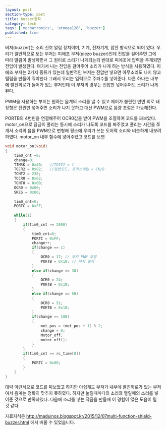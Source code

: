 ```yaml
---
layout: post
section-type: post
title: buzzer장착
category: tech
tags: ['mechatronics', 'atmega128', 'buzzer']
published: true
---
```


버저(buzzer)는 소리 신호 알림 장치이며, 기계, 전자기계, 압전 방식으로 되어 있다. 우리가 일반적으로 보는 부저는 피에조 부저(piezo buzzer)인데 전압을 걸어주면 그에 따라 떨림이 발생하면서 그 원리로 소리가 나게되는되 반대로 피에조에 압력을 주게되면 전압이 발생한다. 여기서 나는 전압을 걸어주어 소리가 나게 하는 방식을 사용하였다.
피에조 부저는 2가지 종류가 있는데 일반적인 부저는 전압만 넣으면 아무소리도 나지 않고 떨림을 만들어 줘야한다 그래서 우리는 입력으로 주파수를 넣어준다. 다른 하나는 내부에 발진회로가 들어가 있는 부저인데 이 부저의 경우는 전압만 넣어주어도 소리가 나게 된다.

PWM을 사용하는 부저는 원하는 음계의 소리를 낼 수 있고 제어가 불편한 반면 회로 내장형은 전원만 넣어주면 소리가 나지 못하고 대신 PWM으로 음량 조절은 가능해진다.

PORTB의 4번핀을 연결해주어 OCR0값을 받아 PWM을 조절하여 코드를 짜보았다.
motor_on으로 잠금이 풀리는 동시에 소리가 나도록 코드를 짜주었고 풀리는 시간을 쪼개서 소리의 음을 PWM으로 변형해 평소에 우리가 쓰는 도어락 소리와 비슷하게 내보려 하였다.
motor_on 내부 함수에 넣어주었고 코드를 보면
```c
void motor_on(void)
{
    tim0_cnt =0;
    change=0;
    TIMSK = 0x40;   //TOIE2 = 1
    TCCR2 = 0x02;   //일반모드, 프리스케일 = CK/8
    TCNT2 = 238;
    TCCR0 = 0x62;
    TCNT0 = 0x00;
    OCR0 = 0x00;
    SREG = 0x80;
    
    tim0_cnt=0;
    PORTC = 0xFF;
    
    while(1)
    {
        if(tim0_cnt >= 2000)
        {   
            tim0_cnt=0;
            PORTC = 0xFF;
            change++;
            if(change == 1)
            {
                OCR0 = 17; // 부저 PWM 조절
                PORTB = 0x10; // 부저 출력
            }
            else if(change == 30)
            {
                OCR0 = 24;
                PORTB = 0x10;
            }
            else if(change == 60)
            {
                OCR0 = 51;
                PORTB = 0x10;
            }
            if(change == 100)
            {
                mot_pos = (mot_pos + 1) % 2;
                change = 0;  
                Motor_off;
                motor_off();
            }
        }
        if(tim0_cnt >= rc_time[0])
        {
            PORTC = 0x00;
        }
    }
}
```
대략 이런식으로 코드를 짜보았고 하지만 아쉽게도 부저가 내부에 발진회로가 있는 부저여서 음계는 정확히 맞추지 못하였다. 하지만 눌릴때마다의 소리와 열릴때의 소리를 넣어준 것으로 만족하였다.
다음에 소리를 넣는 작품을 만들때 이 경험이 많은 도움이 될 것 같다.

자료지식은 http://maduinos.blogspot.kr/2015/12/07multi-function-shield-buzzer.html 에서 배울 수 있었습니다. 